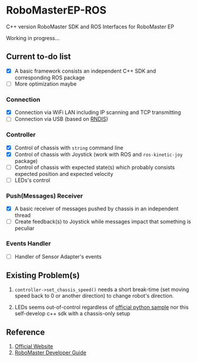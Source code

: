 # RoboMasterEP-ROS

C++ version RoboMaster SDK and ROS Interfaces for RoboMaster EP

Working in progress...

## Current to-do list

- [x] A basic framework consists an independent C++ SDK and corresponding ROS package
- [ ] More optimization maybe

### Connection

- [x] Connection via WiFi LAN including IP scanning and TCP transmitting
- [ ] Connection via USB (based on [RNDIS](https://en.wikipedia.org/wiki/RNDIS))

### Controller

- [x] Control of chassis with `string` command line
- [x] Control of chassis with Joystick (work with ROS and `ros-kinetic-joy` package)
- [ ] Control of chassis with expected state(s) which probably consists expected position and expected velocity
- [ ] LEDs's control

### Push(Messages) Receiver

- [x] A basic receiver of messages pushed by chassis in an independent thread
- [ ] Create feedback(s) to Joystick while messages impact that something is peculiar

### Events Handler

- [ ] Handler of Sensor Adapter's events

## Existing Problem(s)

1. `controller->set_chassis_speed()` needs a short break-time (set moving speed back to 0 or another direction) to change robot's direction.

2. LEDs seems out-of-control regardless of [official python sample](https://robomaster-dev.readthedocs.io/zh_CN/latest/sdk/connection.html#id5) nor this self-develop c++ sdk with a chassis-only setup

## Reference

1. [Official Website](https://www.dji.com/robomaster-ep)
2. [RoboMaster Developer Guide](https://robomaster-dev.readthedocs.io/zh_CN/latest/quick_start.html)
